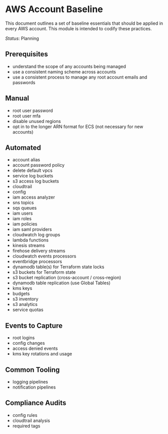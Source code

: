 # AWS Account Baseline

This document outlines a set of baseline essentials that should be applied in
every AWS account. This module is intended to codify these practices.

*Status*: Planning

## Prerequisites

- understand the scope of any accounts being managed
- use a consistent naming scheme across accounts
- use a consistent process to manage any root account emails and passwords

## Manual

- root user password
- root user mfa
- disable unused regions
- opt in to the longer ARN format for ECS (not necessary for new accounts)

## Automated

- account alias
- account password policy
- delete default vpcs
- service log buckets
- s3 access log buckets
- cloudtrail
- config
- iam access analyzer
- sns topics
- sqs queues
- iam users
- iam roles
- iam policies
- iam saml providers
- cloudwatch log groups
- lambda functions
- kinesis streams
- firehose delivery streams
- cloudwatch events processors
- eventbridge processors
- dynamodb table(s) for Terraform state locks
- s3 buckets for Terraform state
- s3 bucket replication (cross-account / cross-region)
- dynamodb table replication (use Global Tables)
- kms keys
- budgets
- s3 inventory
- s3 analytics
- service quotas

## Events to Capture

- root logins
- config changes
- access denied events
- kms key rotations and usage

## Common Tooling

- logging pipelines
- notification pipelines

## Compliance Audits

- config rules
- cloudtrail analysis
- required tags
